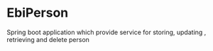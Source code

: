 # EbiPerson
Spring boot application which provide service for storing, updating , retrieving and delete person
